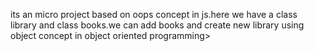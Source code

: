 its an micro project based on oops concept in js.here we have a class library and class books.we can add books and create new library using object concept in object oriented programming>
